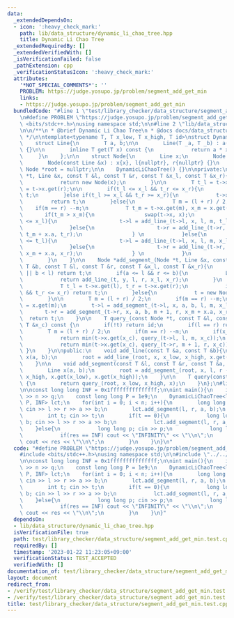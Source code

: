 ```yaml
---
data:
  _extendedDependsOn:
  - icon: ':heavy_check_mark:'
    path: lib/data_structure/dynamic_li_chao_tree.hpp
    title: Dynamic Li Chao Tree
  _extendedRequiredBy: []
  _extendedVerifiedWith: []
  _isVerificationFailed: false
  _pathExtension: cpp
  _verificationStatusIcon: ':heavy_check_mark:'
  attributes:
    '*NOT_SPECIAL_COMMENTS*': ''
    PROBLEM: https://judge.yosupo.jp/problem/segment_add_get_min
    links:
    - https://judge.yosupo.jp/problem/segment_add_get_min
  bundledCode: "#line 1 \"test/library_checker/data_structure/segment_add_get_min.test.cpp\"\
    \n#define PROBLEM \"https://judge.yosupo.jp/problem/segment_add_get_min\"\n#include\
    \ <bits/stdc++.h>\nusing namespace std;\n\n#line 2 \"lib/data_structure/dynamic_li_chao_tree.hpp\"\
    \n\n/**\n * @brief Dynamic Li Chao Tree\n * @docs docs/data_structure/dynamic_li_chao_tree.md\n\
    \ */\n\ntemplate<typename T, T x_low, T x_high, T id>\nstruct DynamicLiChaoTree{\n\
    \    struct Line{\n        T a, b;\n\n        Line(T _a, T _b) : a(_a), b(_b)\
    \ {}\n\n        inline T get(T x) const {\n            return a * x + b;\n   \
    \     }\n    };\n\n    struct Node{\n        Line x;\n        Node *l, *r;\n\n\
    \        Node(const Line &x) : x{x}, l{nullptr}, r{nullptr} {}\n    };\n\n   \
    \ Node *root = nullptr;\n\n    DynamicLiChaoTree() {}\n\nprivate:\n    Node *add_line_(Node\
    \ *t, Line &x, const T &l, const T &r, const T &x_l, const T &x_r){\n        if(!t){\n\
    \            return new Node(x);\n        }\n\n        T t_l = t->x.get(l), t_r\
    \ = t->x.get(r);\n\n        if(t_l <= x_l && t_r <= x_r){\n            return\
    \ t;\n        }else if(t_l >= x_l && t_r >= x_r){\n            t->x = x;\n   \
    \         return t;\n        }else{\n            T m = (l + r) / 2;\n        \
    \    if(m == r) --m;\n            T t_m = t->x.get(m), x_m = x.get(m);\n     \
    \       if(t_m > x_m){\n                swap(t->x, x);\n                if(t_l\
    \ <= x_l){\n                    t->l = add_line_(t->l, x, l, m, t_l, t_m);\n \
    \               }else{\n                    t->r = add_line_(t->r, x, m + 1, r,\
    \ t_m + x.a, t_r);\n                } \n            }else{\n                if(x_l\
    \ <= t_l){\n                    t->l = add_line_(t->l, x, l, m, x_l, x_m);\n \
    \               }else{\n                    t->r = add_line_(t->r, x, m + 1, r,\
    \ x_m + x.a, x_r);\n                } \n            }\n            return t;\n\
    \        }\n    }\n\n    Node *add_segment_(Node *t, Line &x, const T &a, const\
    \ T &b, const T &l, const T &r, const T &x_l, const T &x_r){\n        if(r < a\
    \ || b < l) return t;\n        if(a <= l && r <= b){\n            Line y{x};\n\
    \            return add_line_(t, y, l, r, x_l, x_r);\n        }\n        if(t){\n\
    \            T t_l = t->x.get(l), t_r = t->x.get(r);\n            if(t_l <= x_l\
    \ && t_r <= x_r) return t;\n        }else{\n            t = new Node(Line(0, id));\n\
    \        }\n\n        T m = (l + r) / 2;\n        if(m == r) --m;\n        T x_m\
    \ = x.get(m);\n        t->l = add_segment_(t->l, x, a, b, l, m, x_l, x_m);\n \
    \       t->r = add_segment_(t->r, x, a, b, m + 1, r, x_m + x.a, x_r);\n      \
    \  return t;\n    }\n\n    T query_(const Node *t, const T &l, const T &r, const\
    \ T &x_c) const {\n        if(!t) return id;\n        if(l == r) return t->x.get(x_c);\n\
    \        T m = (l + r) / 2;\n        if(m == r) --m;\n        if(x_c <= m){\n\
    \            return min(t->x.get(x_c), query_(t->l, l, m, x_c));\n        }else{\n\
    \            return min(t->x.get(x_c), query_(t->r, m + 1, r, x_c));\n       \
    \ }\n    }\n\npublic:\n    void add_line(const T &a, const T &b){\n        Line\
    \ x(a, b);\n        root = add_line_(root, x, x_low, x_high, x.get(x_low), x.get(x_high));\n\
    \    }\n\n    void add_segment(const T &l, const T &r, const T &a, const T &b){\n\
    \        Line x(a, b);\n        root = add_segment_(root, x, l, r - 1, x_low,\
    \ x_high, x.get(x_low), x.get(x_high));\n    }\n\n    T query(const T &x) const\
    \ {\n        return query_(root, x_low, x_high, x);\n    }\n};\n#line 6 \"test/library_checker/data_structure/segment_add_get_min.test.cpp\"\
    \n\nconst long long INF = 0x1fffffffffffffff;\n\nint main(){\n    int n, q; cin\
    \ >> n >> q;\n    const long long P = 1e9;\n    DynamicLiChaoTree<long long, -P,\
    \ P, INF> lct;\n    for(int i = 0; i < n; i++){\n        long long l, r, a, b;\
    \ cin >> l >> r >> a >> b;\n        lct.add_segment(l, r, a, b);\n    }\n    while(q--){\n\
    \        int t; cin >> t;\n        if(t == 0){\n            long long l, r, a,\
    \ b; cin >> l >> r >> a >> b;\n            lct.add_segment(l, r, a, b);\n    \
    \    }else{\n            long long p; cin >> p;\n            long long res = lct.query(p);\n\
    \            if(res == INF) cout << \"INFINITY\" << \"\\n\";\n            else\
    \ cout << res << \"\\n\";\n        }\n    }\n}\n"
  code: "#define PROBLEM \"https://judge.yosupo.jp/problem/segment_add_get_min\"\n\
    #include <bits/stdc++.h>\nusing namespace std;\n\n#include \"../../../lib/data_structure/dynamic_li_chao_tree.hpp\"\
    \n\nconst long long INF = 0x1fffffffffffffff;\n\nint main(){\n    int n, q; cin\
    \ >> n >> q;\n    const long long P = 1e9;\n    DynamicLiChaoTree<long long, -P,\
    \ P, INF> lct;\n    for(int i = 0; i < n; i++){\n        long long l, r, a, b;\
    \ cin >> l >> r >> a >> b;\n        lct.add_segment(l, r, a, b);\n    }\n    while(q--){\n\
    \        int t; cin >> t;\n        if(t == 0){\n            long long l, r, a,\
    \ b; cin >> l >> r >> a >> b;\n            lct.add_segment(l, r, a, b);\n    \
    \    }else{\n            long long p; cin >> p;\n            long long res = lct.query(p);\n\
    \            if(res == INF) cout << \"INFINITY\" << \"\\n\";\n            else\
    \ cout << res << \"\\n\";\n        }\n    }\n}"
  dependsOn:
  - lib/data_structure/dynamic_li_chao_tree.hpp
  isVerificationFile: true
  path: test/library_checker/data_structure/segment_add_get_min.test.cpp
  requiredBy: []
  timestamp: '2023-01-22 11:23:05+09:00'
  verificationStatus: TEST_ACCEPTED
  verifiedWith: []
documentation_of: test/library_checker/data_structure/segment_add_get_min.test.cpp
layout: document
redirect_from:
- /verify/test/library_checker/data_structure/segment_add_get_min.test.cpp
- /verify/test/library_checker/data_structure/segment_add_get_min.test.cpp.html
title: test/library_checker/data_structure/segment_add_get_min.test.cpp
---
```

